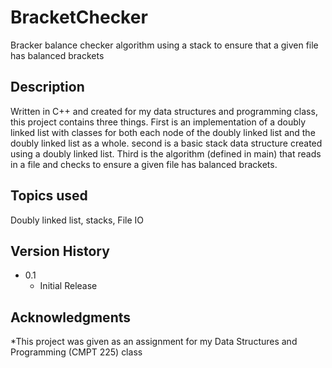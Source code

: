 # BracketChecker

Bracker balance checker algorithm using a stack to ensure that a given file has balanced brackets

## Description

Written in C++ and created for my data structures and programming class, this project contains three things. First is an implementation of a doubly linked list with classes for both each node of the doubly linked
list and the doubly linked list as a whole. second is a basic stack data structure created using a doubly linked list. Third is the algorithm (defined in main) that reads in a file and checks to ensure a given file
has balanced brackets. 

## Topics used 
Doubly linked list, stacks, File IO

## Version History
* 0.1
    * Initial Release

## Acknowledgments

*This project was given as an assignment for my Data Structures and Programming (CMPT 225) class 
